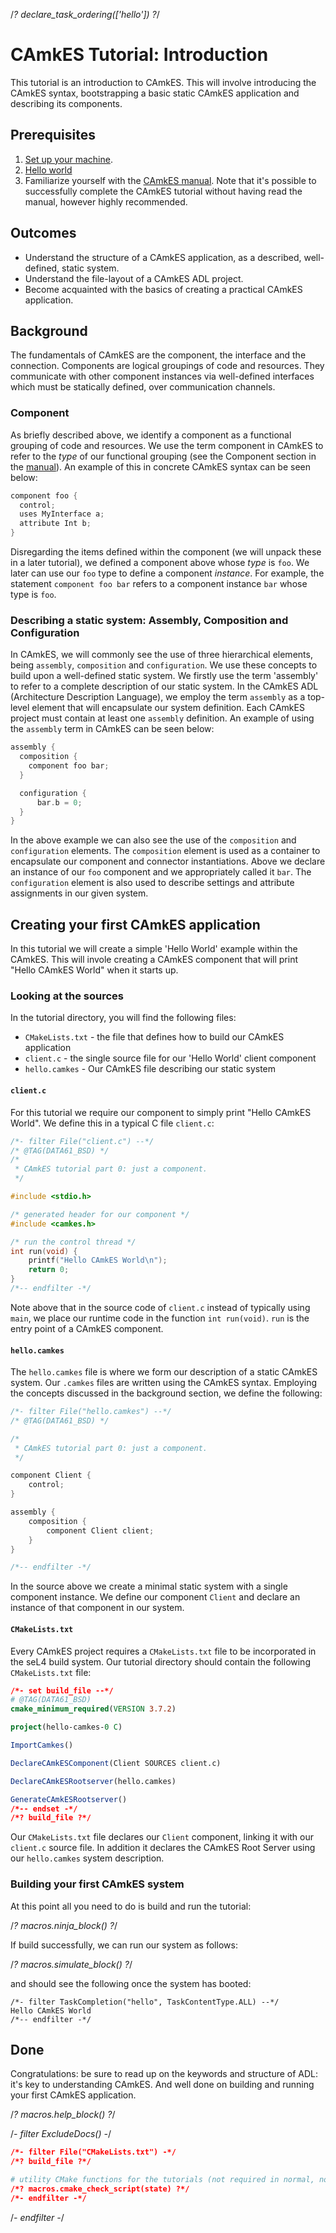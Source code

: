 /*? declare_task_ordering(['hello']) ?*/

# CAmkES Tutorial: Introduction

This tutorial is an introduction to CAmkES. This will involve introducing the CAmkES syntax, bootstrapping a basic
static CAmkES application and describing its components.

## Prerequisites
1. [Set up your machine](https://docs.sel4.systems/HostDependencies#camkes-build-dependencies).
2. [Hello world](https://docs.sel4.systems/Tutorials/hello-world)
2. Familiarize yourself with the [CAmkES manual](https://github.com/seL4/camkes-tool/blob/master/docs/index.md).
Note that it's possible to successfully complete the CAmkES tutorial without having read the manual, however highly
recommended.

## Outcomes

- Understand the structure of a CAmkES application, as a described, well-defined, static system.
- Understand the file-layout of a CAmkES ADL project.
- Become acquainted with the basics of creating a practical CAmkES application.

## Background

The fundamentals of CAmkES are the component, the interface and the connection. Components are logical
groupings of code and resources. They communicate with other component instances via well-defined
interfaces which must be statically defined, over communication channels.

### Component

As briefly described above, we identify a component as a functional grouping of code and resources. We
use the term component in CAmkES to refer to the *type* of our functional grouping (see the Component section in the [manual](https://github.com/seL4/camkes-tool/blob/master/docs/index.md#component)).
An example of this in concrete CAmkES syntax can be seen below:

```c
component foo {
  control;
  uses MyInterface a;
  attribute Int b;
}
```

Disregarding the items defined within the component (we will unpack these in a later tutorial), we defined a component above
whose *type* is `foo`. We later can use our `foo` type to define a component *instance*.
For example, the statement `component foo bar` refers to a component instance `bar` whose type is
`foo`.

### Describing a static system: Assembly, Composition and Configuration

In CAmkES, we will commonly see the use of three hierarchical elements, being `assembly`, `composition` and `configuration`. We use these concepts
to build upon a well-defined static system. We firstly use the term 'assembly' to refer to a complete description of our static system. In the CAmkES ADL (Architecture Description Language),
we employ the term `assembly` as a top-level element that will encapsulate our system definition. Each CAmkES project must contain
at least one `assembly` definition. An example of using the `assembly` term in CAmkES can be seen below:

```c
assembly {
  composition {
    component foo bar;
  }

  configuration {
      bar.b = 0;
  }
}
```

In the above example we can also see the use of the `composition` and `configuration` elements. The `composition` element is
used as a container to encapsulate our component and connector instantiations. Above we declare an instance of
our `foo` component and we appropriately called it `bar`. The `configuration` element is also used to describe settings and attribute
assignments in our given system.

## Creating your first CAmkES application

In this tutorial we will create a simple 'Hello World' example within the CAmkES. This will invole creating a CAmkES component that will
print "Hello CAmkES World" when it starts up.

### Looking at the sources

In the tutorial directory, you will find the following files:
* `CMakeLists.txt` - the file that defines how to build our CAmkES application
* `client.c` - the single source file for our 'Hello World' client component
* `hello.camkes` - Our CAmkES file describing our static system

#### `client.c`

For this tutorial we require our component to simply print "Hello CAmkES World". We define this in
a typical C file `client.c`:

```c
/*- filter File("client.c") --*/
/* @TAG(DATA61_BSD) */
/*
 * CAmkES tutorial part 0: just a component.
 */

#include <stdio.h>

/* generated header for our component */
#include <camkes.h>

/* run the control thread */
int run(void) {
    printf("Hello CAmkES World\n");
    return 0;
}
/*-- endfilter -*/
```

Note above that in the source code of `client.c` instead of typically using `main`, we place
our runtime code in the function `int run(void)`. `run` is the entry point
of a CAmkES component.

#### `hello.camkes`

The `hello.camkes` file is where we form our description of a static CAmkES system. Our `.camkes`
files are written using the CAmkES syntax. Employing the concepts discussed in the background
section, we define the following:

```c
/*- filter File("hello.camkes") --*/
/* @TAG(DATA61_BSD) */

/*
 * CAmkES tutorial part 0: just a component.
 */

component Client {
    control;
}

assembly {
    composition {
        component Client client;
    }
}

/*-- endfilter -*/
```

In the source above we create a minimal static system with a single component instance. We define
our component `Client` and declare an instance of that component in our system.

#### `CMakeLists.txt`

Every CAmkES project requires a `CMakeLists.txt` file to be incorporated in the seL4 build system. Our tutorial
directory should contain the following `CMakeLists.txt` file:

```cmake
/*- set build_file --*/
# @TAG(DATA61_BSD)
cmake_minimum_required(VERSION 3.7.2)

project(hello-camkes-0 C)

ImportCamkes()

DeclareCAmkESComponent(Client SOURCES client.c)

DeclareCAmkESRootserver(hello.camkes)

GenerateCAmkESRootserver()
/*-- endset -*/
/*? build_file ?*/
```

Our `CMakeLists.txt` file declares our `Client` component, linking it with our `client.c` source
file. In addition it declares the CAmkES Root Server using our `hello.camkes` system description.

### Building your first CAmkES system

At this point all you need to do is build and run the tutorial:

/*? macros.ninja_block() ?*/

If build successfully, we can run our system as follows:

/*? macros.simulate_block() ?*/

and should see the following once the system has booted:

```
/*- filter TaskCompletion("hello", TaskContentType.ALL) --*/
Hello CAmkES World
/*-- endfilter -*/
```

## Done
 Congratulations: be sure to read up on the keywords and
structure of ADL: it's key to understanding CAmkES. And well done on
building and running your first CAmkES application.

/*? macros.help_block() ?*/

/*- filter ExcludeDocs() -*/

 ```cmake
/*- filter File("CMakeLists.txt") -*/
/*? build_file ?*/

# utility CMake functions for the tutorials (not required in normal, non-tutorial applications)
/*? macros.cmake_check_script(state) ?*/
/*- endfilter -*/
```

/*- endfilter -*/
